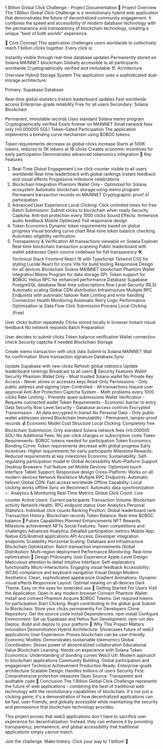 1 Billion Global Click Challenge - Project Documentation
🌟 Project Overview
The 1 Billion Global Click Challenge is a revolutionary hybrid web application that demonstrates the future of decentralized community engagement. It combines the speed and accessibility of modern database technology with the permanence and transparency of blockchain technology, creating a unique "best of both worlds" experience.

🎯 Core Concept
This application challenges users worldwide to collectively reach 1 billion clicks together. Every click is:

Instantly visible through real-time database updates
Permanently stored on Solana MAINNET blockchain
Globally accessible to all participants worldwide
Cryptographically verified and immutable
🏗️ Architecture Overview
Hybrid Storage System
The application uses a sophisticated dual-storage architecture:

Primary: Supabase Database

Real-time global statistics
Instant leaderboard updates
Fast worldwide access
Enterprise-grade reliability
Free for all users
Secondary: Solana Blockchain

Permanent, immutable records
Uses standard Solana memo program
Cryptographically verified
Exists forever on MAINNET
Small network fees only (≈0.000005 SOL)
Token-Gated Participation
The application implements a bonding curve mechanism using $OBGC tokens:

Token requirements decrease as global clicks increase
Starts at 500K tokens, reduces to 5K tokens at 1B clicks
Creates economic incentives for early participation
Demonstrates advanced tokenomics integration
🚀 Key Features
1. Real-Time Global Engagement
Live click counter visible to all users worldwide
Real-time leaderboard with global rankings
Instant feedback and visual effects
Progressive milestone celebrations
2. Blockchain Integration
Phantom Wallet Only - Optimized for Solana ecosystem
Automatic blockchain storage using memo program
Permanent transaction records on MAINNET
Cryptographic proof of participation
3. Advanced User Experience
Local Clicking: Click unlimited times for free
Batch Submission: Submit clicks to blockchain when ready
Security Captcha: Anti-bot protection every 1000 clicks
Sound Effects: Immersive audio feedback
Mobile Optimized: Full responsive design
4. Token Economics
Dynamic token requirements based on global progress
Visual bonding curve chart
Real-time token balance checking
Automatic eligibility verification
5. Transparency & Verification
All transactions viewable on Solana Explorer
Real-time blockchain transaction scanning
Public leaderboard with wallet addresses
Open-source codebase for full transparency
🛠️ Technical Stack
Frontend
React 18 with TypeScript
Tailwind CSS for styling
Lucide React for icons
Vite for build tooling
Responsive Design for all devices
Blockchain
Solana MAINNET blockchain
Phantom Wallet integration
Memo Program for data storage
SPL Token support for $OBGC
Helius RPC for enhanced performance
Database
Supabase PostgreSQL database
Real-time subscriptions
Row Level Security (RLS)
Automatic scaling
Global CDN distribution
Infrastructure
Multiple RPC Endpoints with automatic failover
Rate Limiting and error handling
Connection Health Monitoring
Automatic Retry Logic
Performance Optimization
📊 Data Flow
Click Submission Process
Local Clicking (Free)

User clicks button repeatedly
Clicks stored locally in browser
Instant visual feedback
No network requests
Batch Preparation

User decides to submit clicks
Token balance verification
Wallet connection check
Security captcha if needed
Blockchain Storage

Create memo transaction with click data
Submit to Solana MAINNET
Wait for confirmation
Store transaction signature
Database Sync

Update Supabase with new clicks
Refresh global statistics
Update leaderboard rankings
Broadcast to all users
🔐 Security Features
Wallet Security
Phantom Wallet Only - Most trusted Solana wallet
No Private Key Access - Never stores or accesses keys
Read-Only Permissions - Only public address and signing
User-Controlled - All transactions require user approval
Anti-Bot Protection
Captcha System - Math problems every 1000 clicks
Rate Limiting - Prevents spam submissions
Wallet Verification - Requires connected wallet
Token Requirements - Economic barrier to entry
Data Security
Row Level Security - Database access controls
Encrypted Transmission - All data encrypted in transit
No Personal Data - Only public wallet addresses stored
Blockchain Immutability - Permanent, tamper-proof records
💰 Economic Model
Cost Structure
Local Clicking: Completely free
Blockchain Submission: Only standard Solana network fees (≈0.000005 SOL)
No Additional Fees: No per-click charges or subscription costs
Token Requirements: $OBGC tokens needed for participation
Token Economics
Bonding Curve: Token requirements decrease with global progress
Early Incentives: Higher requirements for early participants
Milestone Rewards: Reduced requirements at key milestones
Economic Sustainability: Self-regulating participation model
🌐 Global Accessibility
Multi-Platform Support
Desktop Browsers: Full feature set
Mobile Devices: Optimized touch interface
Tablet Support: Responsive design
Cross-Platform: Works on all modern devices
Network Resilience
Multiple RPC Endpoints: Automatic failover
Global CDN: Fast access worldwide
Offline Capability: Local clicking works offline
Sync on Reconnect: Automatic data synchronization
📈 Analytics & Monitoring
Real-Time Metrics
Global Click Count: Live counter
Active Users: Current participants
Transaction Volume: Blockchain activity
Network Health: RPC endpoint status
User Analytics
Personal Statistics: Individual click counts
Ranking Position: Global leaderboard rank
Transaction History: Blockchain records
Token Balance: Real-time $OBGC balance
🔮 Future Capabilities
Planned Enhancements
NFT Rewards: Milestone achievement NFTs
Social Features: Team competitions and challenges
Advanced Analytics: Detailed participation metrics
Mobile App: Native iOS/Android applications
API Access: Developer integration endpoints
Scalability
Horizontal Scaling: Database and infrastructure
Blockchain Optimization: Batch transaction improvements
Global Distribution: Multi-region deployment
Performance Monitoring: Real-time optimization
🎨 Design Philosophy
User Experience
Apple-Level Design: Meticulous attention to detail
Intuitive Interface: Self-explanatory functionality
Micro-Interactions: Engaging visual feedback
Accessibility: WCAG compliance and keyboard navigation
Visual Design
Modern Aesthetics: Clean, sophisticated appearance
Gradient Animations: Dynamic visual effects
Responsive Layout: Optimal viewing on all devices
Dark Theme: Easy on the eyes for extended use
🚀 Getting Started
For Users
Visit the Application: Open in any modern browser
Connect Phantom Wallet: Install and connect Phantom
Acquire $OBGC Tokens: Get required tokens for participation
Start Clicking: Begin contributing to the global goal
Submit to Blockchain: Store your clicks permanently
For Developers
Clone Repository: Get the source code
Install Dependencies: npm install
Configure Environment: Set up Supabase and Helius
Run Development: npm run dev
Deploy: Build and deploy to your platform
🌟 Why This Project Matters
Innovation Demonstration
Hybrid Architecture: Showcases future of web3 applications
User Experience: Proves blockchain can be user-friendly
Economic Models: Demonstrates sustainable tokenomics
Global Coordination: Shows power of decentralized collaboration
Educational Value
Blockchain Learning: Hands-on experience with Solana
Token Economics: Understanding of bonding curves
Web3 UX: Modern approach to blockchain applications
Community Building: Global participation and engagement
Technical Achievement
Production Ready: Enterprise-grade architecture
Scalable Design: Handles millions of users
Security First: Comprehensive protection measures
Open Source: Transparent and auditable code
🎯 Conclusion
The 1 Billion Global Click Challenge represents the future of web applications - combining the best of traditional web technology with the revolutionary capabilities of blockchain. It's not just a clicking game; it's a demonstration of how decentralized applications can be fast, user-friendly, and globally accessible while maintaining the security and permanence that blockchain technology provides.

This project proves that web3 applications don't have to sacrifice user experience for decentralization. Instead, they can enhance it by providing transparency, permanence, and global accessibility that traditional applications simply cannot match.

Join the challenge. Make history. Click your way to 1 billion! 🎯
